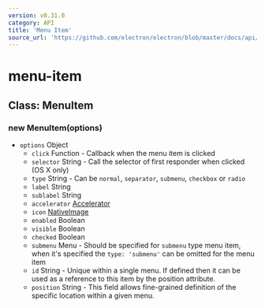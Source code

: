 ```yaml
---
version: v0.31.0
category: API
title: 'Menu Item'
source_url: 'https://github.com/electron/electron/blob/master/docs/api/menu-item.md'
---
```


# menu-item

## Class: MenuItem

### new MenuItem(options)

* `options` Object
  * `click` Function - Callback when the menu item is clicked
  * `selector` String - Call the selector of first responder when clicked (OS
     X only)
  * `type` String - Can be `normal`, `separator`, `submenu`, `checkbox` or
     `radio`
  * `label` String
  * `sublabel` String
  * `accelerator` [Accelerator](http://electron.atom.io/docs/v0.31.0/api/accelerator)
  * `icon` [NativeImage](http://electron.atom.io/docs/v0.31.0/api/native-image)
  * `enabled` Boolean
  * `visible` Boolean
  * `checked` Boolean
  * `submenu` Menu - Should be specified for `submenu` type menu item, when
     it's specified the `type: 'submenu'` can be omitted for the menu item
  * `id` String - Unique within a single menu. If defined then it can be used
     as a reference to this item by the position attribute.
  * `position` String - This field allows fine-grained definition of the
     specific location within a given menu.
